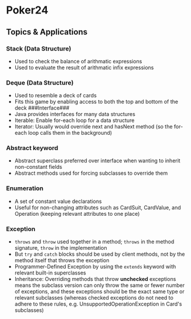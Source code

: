 # Poker24 #
## Topics & Applications ##
### Stack (Data Structure) ###
- Used to check the balance of arithmatic expressions
- Used to evaluate the result of arithmatic infix expressions
### Deque (Data Structure) ###
- Used to resemble a deck of cards
- Fits this game by enabling access to both the top and bottom of the deck
###Interface###
- Java provides interfaces for many data structures
- Iterable: Enable for-each loop for a data structure
- Iterator: Usually would override next and hasNext method (so the for-each loop calls them in the background)
### Abstract keyword ###
- Abstract superclass preferred over interface when wanting to inherit non-constant fields
- Abstract methods used for forcing subclasses to override them
### Enumeration ###
- A set of constant value declarations
- Useful for non-changing attributes such as CardSuit, CardValue, and Operation (keeping relevant attributes to one place)
### Exception ###
- `throws` and `throw` used together in a method; `throws` in the method signature, `throw` in the implementation
- But `try` and `catch` blocks should be used by client methods, not by the method itself that throws the exception
- Programmer-Defined Exception by using the `extends` keyword with relevant built-in superclasses
- Inheritance: Overriding methods that throw **unchecked** exceptions means the subclass version can only throw the same or fewer number of exceptions, and these exceptions should be the exact same type or relevant subclasses (whereas checked exceptions do not need to adhere to these rules, e.g. UnsupportedOperationException in Card's subclasses)
